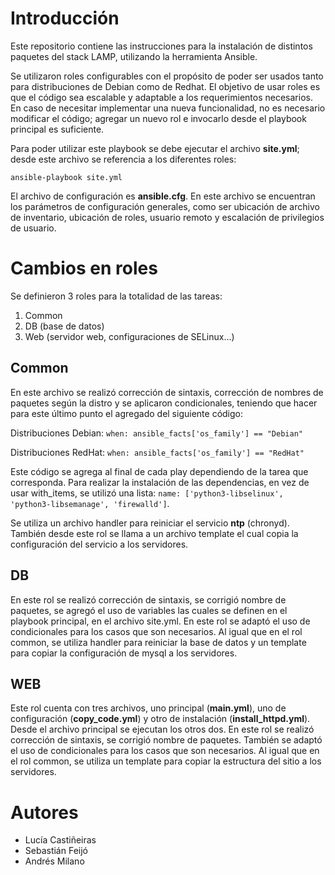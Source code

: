# Introducción

Este repositorio contiene las instrucciones para la instalación de distintos paquetes del stack LAMP, utilizando la herramienta Ansible.

Se utilizaron roles configurables con el propósito de poder ser usados tanto para distribuciones de Debian como de Redhat.
El objetivo de usar roles es que el código sea escalable y adaptable a los requerimientos necesarios. En caso de necesitar implementar una nueva funcionalidad, no es necesario modificar el código; agregar un nuevo rol e invocarlo desde el playbook principal es suficiente.

Para poder utilizar este playbook se debe ejecutar el archivo **site.yml**; desde este archivo se referencia a los diferentes roles:

	ansible-playbook site.yml

El archivo de configuración es **ansible.cfg**. En este archivo se encuentran los parámetros de configuración generales, como ser ubicación de archivo de inventario, ubicación de roles, usuario remoto y escalación de privilegios de usuario.

# Cambios en roles
Se definieron 3 roles para la totalidad de las tareas:
1. Common
2. DB (base de datos)
3. Web (servidor web, configuraciones de SELinux...)
## Common
En este archivo se realizó corrección de sintaxis, corrección de nombres de paquetes según la distro y se aplicaron condicionales, teniendo que hacer para este último punto el agregado del siguiente código:

Distribuciones Debian:
`when: ansible_facts['os_family'] == "Debian"`

Distribuciones RedHat:
`when: ansible_facts['os_family'] == "RedHat"`


Este código se agrega al final de cada play dependiendo de la tarea que corresponda.
Para realizar la instalación de las dependencias, en vez de usar with_items, se utilizó una lista:
`name: ['python3-libselinux', 'python3-libsemanage', 'firewalld']`.

Se utiliza un archivo handler para reiniciar el servicio **ntp** (chronyd).
También desde este rol se llama a un archivo template el cual copia la configuración del servicio a los servidores.


## DB
En este rol se realizó corrección de sintaxis, se corrigió nombre de paquetes, se agregó el uso de variables las cuales se definen en el playbook principal, en el archivo site.yml.
En este rol se adaptó el uso de condicionales para los casos que son necesarios.
Al igual que en el rol common, se utiliza handler para reiniciar la base de datos y un template para copiar la configuración de  mysql a los servidores.


## WEB
Este rol cuenta con tres archivos, uno principal (**main.yml**), uno de configuración (**copy_code.yml**) y otro de instalación (**install_httpd.yml**). Desde el archivo principal se ejecutan los otros dos.
En este rol se realizó corrección de sintaxis, se corrigió nombre de paquetes.
También se adaptó el uso de condicionales para los casos que son necesarios.
Al igual que en el rol common, se utiliza un template para copiar la estructura del sitio a los servidores.

# Autores

- Lucía Castiñeiras
- Sebastián Feijó
- Andrés Milano
